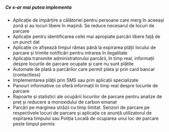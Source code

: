 ##### Ce s-ar mai putea implementa

* Aplicație de împărțire a călătoriei pentru persoane care merg în aceeași zonă și au locuri libere în mașină. Se reduce necesarul de locuri de parcare
* Aplicație pentru identificarea celei mai apropiate parcări libere față de un punct dat
* Aplicație ce afișează timpul rămas până la expirarea plății locului de parcare și trimite notificări pentru intrarea în ilegalitate
* Aplicația transmite administratorului parcării, în timp real, informații despre locurile de parcare ocupate și care nu sunt plătite
* Automate de plată a parcărilor care permit plata și prin card bancar (contactless)
* Implementarea plății prin SMS sau prin aplicații specializate
* Panouri informative ce oferă informații în timp real despre locurile de parcare
* Rapoarte și statistici ale ocupării locurilor de parcare pentru analize de preț și reducere a monoxidului de carbon emanat
* Parcări pe marginea străzii cu timp limitat. Senzori de parcare pe respectivele locuri de parcare și aplicație ce anunță utilizatorul de expirarea timpului sau Poliția Locală de ocuparea unui loc de parcare peste timpul permis